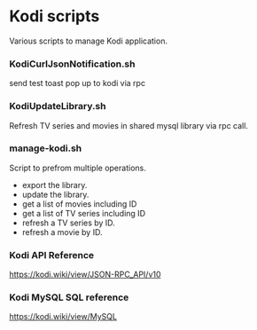 # Kodi scripts
Various scripts to manage Kodi application.

### KodiCurlJsonNotification.sh
send test toast pop up to kodi via rpc

### KodiUpdateLibrary.sh
Refresh TV series and movies in shared mysql library via rpc call.

### manage-kodi.sh
Script to prefrom multiple operations.
- export the library.
- update the library.
- get a list of movies including ID
- get a list of TV series including ID
- refresh a TV series by ID.
- refresh a movie by ID.

### Kodi API Reference
https://kodi.wiki/view/JSON-RPC_API/v10

### Kodi MySQL SQL reference
https://kodi.wiki/view/MySQL
